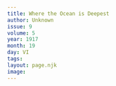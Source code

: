 ```yaml
---
title: Where the Ocean is Deepest
author: Unknown
issue: 9
volume: 5
year: 1917
month: 19
day: VI
tags:
layout: page.njk
image:
---
```


